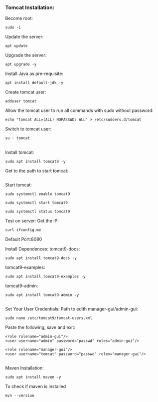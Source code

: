 ### Tomcat Installation: 

Become root:
``` 
sudo -i
```
Update the server: 
```
apt update 
```
Upgrade the server: 
```
apt upgrade -y 
```

Install Java as pre-requisite: 
```
apt install default-jdk -y 
```
Create tomcat user: 
```
adduser tomcat 
```
Allow the tomcat user to run all commands with sudo without password:
```
echo "tomcat ALL=(ALL) NOPASSWD: ALL" > /etc/sudoers.d/tomcat
```
Switch to tomcat user: 
```
su - tomcat   
```
##
Install tomcat: 
```
sudo apt install tomcat9 -y 
``` 
Get to the path to start tomcat: 
```cd /etc/tomcat9  
```
Start tomcat:
``` 
sudo systemctl enable tomcat9
```
```
sudo systemctl start tomcat9
```
```
sudo systemctl status tomcat9
```
Test on server:
Get the IP:
```  
curl ifconfig.me
``` 
Default Port:8080

Install Dependences:
tomcat9-docs: 
```
sudo apt install tomcat9-docs -y 
```
tomcat9-examples: 
```
sudo apt install tomcat9-examples -y
```
tomcat9-admin: 
```
sudo apt install tomcat9-admin -y
```
## 

Set Your User Credentials: 
Path to edith manager-gui/admin-gui:  
```
sudo nano /etc/tomcat9/tomcat-users.xml
```
Paste the following, save and exit: 
```
<role rolename="admin-gui"/>
<user username="admin" password="passwd" roles="admin-gui"/>

<role rolename="manager-gui"/>
<user username="tomcat" password="passwd" roles="manager-gui"/>
```
##

Maven Installation: 
```
sudo apt install maven -y 
```
To check if maven is installed 
```
mvn --version
```
##